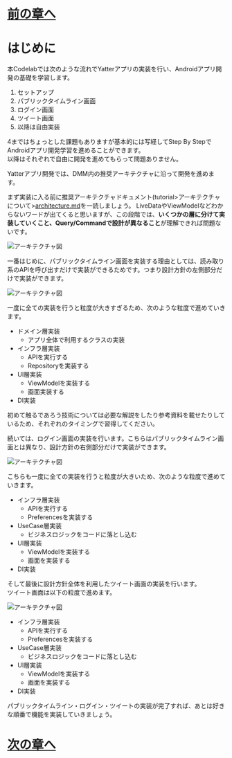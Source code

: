 # [前の章へ](../0.環境構築/2_エミュレータ作成.md)
# はじめに
本Codelabでは次のような流れでYatterアプリの実装を行い、Androidアプリ開発の基礎を学習します。  

1. セットアップ
2. パブリックタイムライン画面
3. ログイン画面
4. ツイート画面
5. 以降は自由実装

4まではちょっとした課題もありますが基本的には写経してStep By StepでAndroidアプリ開発学習を進めることができます。  
以降はそれぞれで自由に開発を進めてもらって問題ありません。  

Yatterアプリ開発では、DMM内の推奨アーキテクチャに沿って開発を進めます。  

まず実装に入る前に推奨アーキテクチャドキュメント(tutorial>アーキテクチャについて>[architecture.md](../../tutorial/アーキテクチャについて/architecture.md)を一読しましょう。
LiveDataやViewModelなどわからないワードが出てくると思いますが、この段階では、**いくつかの層に分けて実装していくこと、Query/Commandで設計が異なること**が理解できれば問題ないです。  

![アーキテクチャ図](../image/1/architecture.png)

一番はじめに、パブリックタイムライン画面を実装する理由としては、読み取り系のAPIを呼び出すだけで実装ができるためです。つまり設計方針の左側部分だけで実装ができます。  

![アーキテクチャ図](../image/1/architecture_query.png)

一度に全ての実装を行うと粒度が大きすぎるため、次のような粒度で進めていきます。  

- ドメイン層実装
  - アプリ全体で利用するクラスの実装
- インフラ層実装
  - APIを実行する
  - Repositoryを実装する
- UI層実装
  - ViewModelを実装する
  - 画面実装する
- DI実装

初めて触るであろう技術については必要な解説をしたり参考資料を載せたりしているため、それぞれのタイミングで習得してください。  

続いては、ログイン画面の実装を行います。こちらはパブリックタイムライン画面とは異なり、設計方針の右側部分だけで実装ができます。  

![アーキテクチャ図](../image/1/architecture_command.png)

こちらも一度に全ての実装を行うと粒度が大きいため、次のような粒度で進めていきます。  

- インフラ層実装
  - APIを実行する
  - Preferencesを実装する
- UseCase層実装
  - ビジネスロジックをコードに落とし込む
- UI層実装
  - ViewModelを実装する
  - 画面を実装する
- DI実装

そして最後に設計方針全体を利用したツイート画面の実装を行います。  
ツイート画面は以下の粒度で進めます。  

![アーキテクチャ図](../image/1/architecture_both.png)

- インフラ層実装
  - APIを実行する
  - Preferencesを実装する
- UseCase層実装
  - ビジネスロジックをコードに落とし込む
- UI層実装
  - ViewModelを実装する
  - 画面を実装する
- DI実装

パブリックタイムライン・ログイン・ツイートの実装が完了すれば、あとは好きな順番で機能を実装していきましょう。  

# [次の章へ](../2.パブリックタイムライン/1_パブリックタイムライン機能概要.md)
